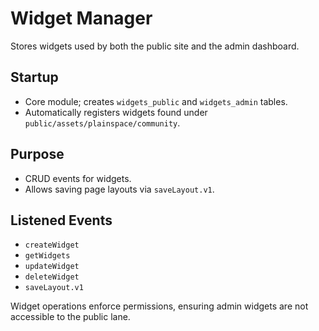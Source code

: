 # Widget Manager

Stores widgets used by both the public site and the admin dashboard.

## Startup
- Core module; creates `widgets_public` and `widgets_admin` tables.
- Automatically registers widgets found under `public/assets/plainspace/community`.

## Purpose
- CRUD events for widgets.
- Allows saving page layouts via `saveLayout.v1`.

## Listened Events
- `createWidget`
- `getWidgets`
- `updateWidget`
- `deleteWidget`
- `saveLayout.v1`

Widget operations enforce permissions, ensuring admin widgets are not accessible to the public lane.
